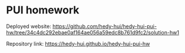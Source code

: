 # PUI homework

Deployed website: https://github.com/hedy-hui/hedy-hui-pui-hw/tree/34c4dc292ebae0af164ae056a59edc8b761d9fc2/solution-hw1

Repository link: https://hedy-hui.github.io/hedy-hui-pui-hw
